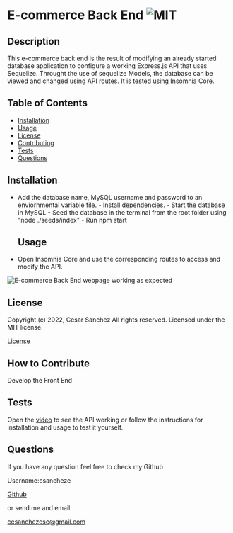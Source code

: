 # E-commerce Back End ![MIT](https://img.shields.io/apm/l/vim-mode?style=plastic)

  ## Description
  
  
This e-commerce back end is the result of modifying an already started database application to configure a working Express.js API that uses Sequelize. Throught the use of sequelize Models, the database can be viewed and changed using API routes. It is tested using Insomnia Core. 

  
  ## Table of Contents
  
  - [Installation](#installation)
  - [Usage](#usage)
  - [License](#license)
  - [Contributing](#license)
  - [Tests](#license)
  - [Questions](#license)
  
  ## Installation
  
  
- Add the database name, MySQL username and password to an enviornmental variable file. - Install dependencies. - Start the database in MySQL - Seed the database in the terminal from the root folder using "node ./seeds/index" -  Run npm start

  
  ## Usage
  
  
- Open Insomnia Core and use the corresponding routes to access and modify the API.

  
  
![E-commerce Back End webpage working as expected](assets/images/screenshot.png)
  
  ## License
  
  
Copyright (c) 2022, Cesar Sanchez All rights reserved.
Licensed under the MIT license. 

  
  
[License](./MIT_license.txt)

  
  ## How to Contribute
  
  
Develop the Front End

  
  ## Tests
  
  
Open the [video](https://drive.google.com/file/d/1LqZ7AUs5BeZDyF1oZZOJ4o344p3PXy8D/view?usp=sharing) to see the API working or follow the instructions for installation and usage to test it yourself.

  
  ## Questions
  
  If you have any question feel free to check my Github 
  
Username:csancheze
  
[Github](https://github.com/csancheze)

  or send me and email
  
<cesanchezesc@gmail.com>

